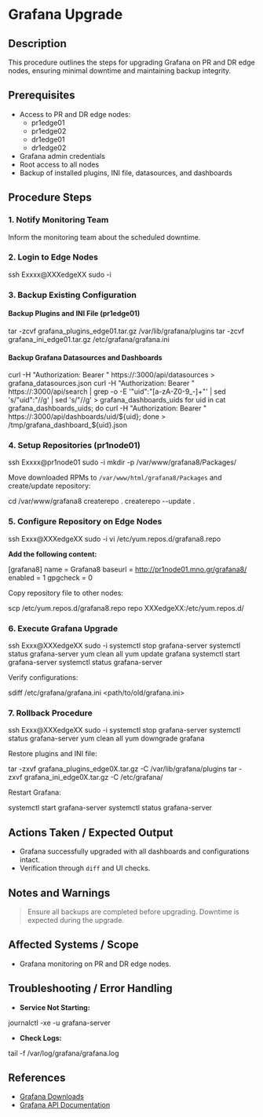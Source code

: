# Grafana Upgrade

## Description
This procedure outlines the steps for upgrading Grafana on PR and DR edge nodes, ensuring minimal downtime and maintaining backup integrity.

## Prerequisites
- Access to PR and DR edge nodes:
  - pr1edge01
  - pr1edge02
  - dr1edge01
  - dr1edge02
- Grafana admin credentials
- Root access to all nodes
- Backup of installed plugins, INI file, datasources, and dashboards

## Procedure Steps

### 1. Notify Monitoring Team
Inform the monitoring team about the scheduled downtime.

### 2. Login to Edge Nodes

ssh Exxxx@XXXedgeXX sudo -i


### 3. Backup Existing Configuration
#### Backup Plugins and INI File (pr1edge01)

tar -zcvf grafana_plugins_edge01.tar.gz /var/lib/grafana/plugins tar -zcvf grafana_ini_edge01.tar.gz /etc/grafana/grafana.ini


#### Backup Grafana Datasources and Dashboards

curl -H "Authorization: Bearer <insert token>" https://<grafana host>:3000/api/datasources > grafana_datasources.json curl -H "Authorization: Bearer <insert token>" https://<grafana host>:3000/api/search | grep -o -E '"uid":"[a-zA-Z0-9_-]+"' | sed 's/"uid":"//g' | sed 's/"//g' > grafana_dashboards_uids for uid in cat grafana_dashboards_uids; do curl -H "Authorization: Bearer <insert token>" https://<grafana host>:3000/api/dashboards/uid/${uid}; done > /tmp/grafana_dashboard_${uid}.json


### 4. Setup Repositories (pr1node01)

ssh Exxxx@pr1node01 sudo -i mkdir -p /var/www/grafana8/Packages/


Move downloaded RPMs to `/var/www/html/grafana8/Packages` and create/update repository:

cd /var/www/grafana8 createrepo . createrepo --update .


### 5. Configure Repository on Edge Nodes

ssh Exxx@XXXedgeXX sudo -i vi /etc/yum.repos.d/grafana8.repo

**Add the following content:**

[grafana8] name = Grafana8 baseurl = http://pr1node01.mno.gr/grafana8/ enabled = 1 gpgcheck = 0

Copy repository file to other nodes:

scp /etc/yum.repos.d/grafana8.repo repo XXXedgeXX:/etc/yum.repos.d/


### 6. Execute Grafana Upgrade

ssh Exxx@XXXedgeXX sudo -i systemctl stop grafana-server systemctl status grafana-server yum clean all yum update grafana systemctl start grafana-server systemctl status grafana-server


Verify configurations:

sdiff /etc/grafana/grafana.ini <path/to/old/grafana.ini>


### 7. Rollback Procedure

ssh Exxx@XXXedgeXX sudo -i systemctl stop grafana-server systemctl status grafana-server yum clean all yum downgrade grafana


Restore plugins and INI file:

tar -zxvf grafana_plugins_edge0X.tar.gz -C /var/lib/grafana/plugins tar -zxvf grafana_ini_edge0X.tar.gz -C /etc/grafana/


Restart Grafana:

systemctl start grafana-server systemctl status grafana-server


## Actions Taken / Expected Output
- Grafana successfully upgraded with all dashboards and configurations intact.
- Verification through `diff` and UI checks.

## Notes and Warnings
> Ensure all backups are completed before upgrading. Downtime is expected during the upgrade.

## Affected Systems / Scope
- Grafana monitoring on PR and DR edge nodes.

## Troubleshooting / Error Handling
- **Service Not Starting:**  

journalctl -xe -u grafana-server

- **Check Logs:**  

tail -f /var/log/grafana/grafana.log


## References
- [Grafana Downloads](https://grafana.com/grafana/download?edition=oss)
- [Grafana API Documentation](https://grafana.com/docs/grafana/latest/http_api/)
